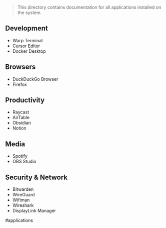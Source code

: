 > This directory contains documentation for all applications installed on the system.
## Development
- Warp Terminal
- Cursor Editor
- Docker Desktop

## Browsers
- DuckDuckGo Browser
- Firefox

## Productivity
- Raycast
- AirTable
- Obsidian
- Notion

## Media
- Spotify
- OBS Studio

## Security & Network
- Bitwarden
- WireGuard
- Wifiman
- Wireshark
- DisplayLink Manager

#applications 